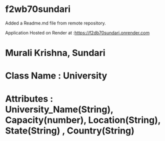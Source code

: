 # f2wb70sundari

Added a Readme.md file from remote repository.

Application Hosted on Render at :https://f2db70sundari.onrender.com

# Murali Krishna, Sundari

# Class Name : University 
# Attributes : University_Name(String), Capacity(number), Location(String), State(String) , Country(String)



